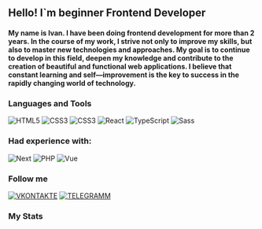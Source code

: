 ## Hello! I`m beginner Frontend Developer

#### My name is Ivan. I have been doing frontend development for more than 2 years. In the course of my work, I strive not only to improve my skills, but also to master new technologies and approaches. My goal is to continue to develop in this field, deepen my knowledge and contribute to the creation of beautiful and functional web applications. I believe that constant learning and self—improvement is the key to success in the rapidly changing world of technology. 

### Languages and Tools
![HTML5]( https://img.shields.io/badge/-HTML5-090909?style=for-the-badge&logo=HTML5&logoColor=ORANGE)
![CSS3]( https://img.shields.io/badge/-CSS3-090909?style=for-the-badge&logo=CSS3&logoColor=42aaff)
![CSS3]( https://img.shields.io/badge/-JavaScript-090909?style=for-the-badge&logo=JavaScript)
![React]( https://img.shields.io/badge/-React-090909?style=for-the-badge&logo=React)
![TypeScript]( https://img.shields.io/badge/-Typescript-090909?style=for-the-badge&logo=Typescript)
![Sass]( https://img.shields.io/badge/-Sass-090909?style=for-the-badge&logo=Sass)

### Had experience  with:
![Next]( https://img.shields.io/badge/-Next-090909?style=for-the-badge&logo=Next.js&logoColor=FFFFF)
![PHP]( https://img.shields.io/badge/-PHP-090909?style=for-the-badge&logo=PHP)
![Vue]( https://img.shields.io/badge/-Vue-090909?style=for-the-badge&logo=Vue.js)


### Follow me 
[![VKONTAKTE]( https://img.shields.io/badge/-VKONTAKTE-090909?style=for-the-badge&logo=VK&logoColor=42AAFF)](https://vk.com/sk1wz)
[![TELEGRAMM]( https://img.shields.io/badge/-TELEGRAM-090909?style=for-the-badge&logo=TELEGRAM)](https://vk.com/sk1wz)

### My Stats


